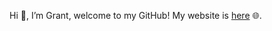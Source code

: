 Hi 👋, I’m Grant, welcome to my GitHub!
My website is [here](https://gsmithapps.github.io/GSmithApps/) 🌐.



<!---
GSmithApps/GSmithApps is a ✨ special ✨ repository because its `README.md` (this file) appears on your GitHub profile.
You can click the Preview link to take a look at your changes.
--->

